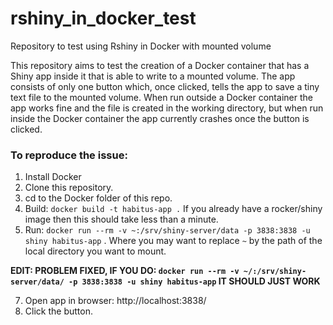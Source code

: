 # rshiny_in_docker_test
Repository to test using Rshiny in Docker with mounted volume

This repository aims to test the creation of a Docker container that has a Shiny app inside it that is able to write to a mounted volume. The app consists of only one button which, once clicked, tells the app to save a tiny text file to the mounted volume. When run outside a Docker container the app works fine and the file is created in the working directory, but when run inside the Docker container the app currently crashes once the button is clicked.


### To reproduce the issue:

1. Install Docker
2. Clone this repository.
3. cd to the Docker folder of this repo.
4. Build: `docker build -t habitus-app .` If you already have a rocker/shiny image then this should take less than a minute.
5. Run: `docker run --rm -v ~:/srv/shiny-server/data -p 3838:3838 -u shiny habitus-app` . Where you may want to replace `~` by the path of the local directory you want to mount.

**EDIT: PROBLEM FIXED, IF YOU DO: `docker run --rm -v ~/:/srv/shiny-server/data/ -p 3838:3838 -u shiny habitus-app` IT SHOULD JUST WORK**

7. Open app in browser: http://localhost:3838/
8. Click the button.
